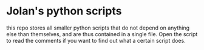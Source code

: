 # Jolan's python scripts
this repo stores all smaller python scripts that do not depend on anything else than themselves, and are thus contained in a single file. Open the script to read the comments if you want to find out what a certain script does. 
